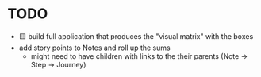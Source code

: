 # TODO

- 🟨 build full application that produces the "visual matrix" with the boxes
- add story points to Notes and roll up the sums
    - might need to have children with links to the their parents (Note -> Step -> Journey)
